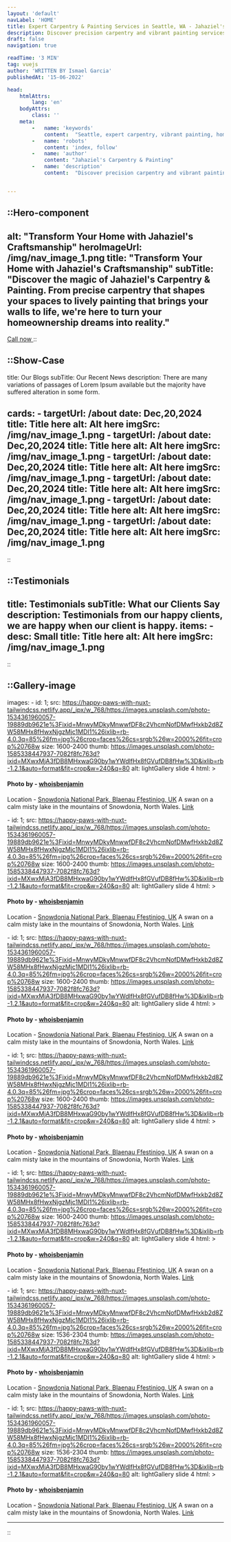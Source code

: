 ```yaml
---
layout: 'default'
navLabel: 'HOME'
title: Expert Carpentry & Painting Services in Seattle, WA - Jahaziel's
description: Discover precision carpentry and vibrant painting services in Seattle. Jahaziel's, your trusted partner in home enhancement.
draft: false
navigation: true

readTime: '3 MIN'
tag: vuejs
author: 'WRITTEN BY Ismael Garcia'
publishedAt: '15-06-2022'

head:
    htmlAttrs:
        lang: 'en'
    bodyAttrs:
        class: ''
    meta:
        -   name: 'keywords'
            content:  "Seattle, expert carpentry, vibrant painting, home enhancement, residential services, Jahaziel's Carpentry & Painting"
        -   name: 'robots'
            content: 'index, follow'
        -   name: 'author'
            content: "Jahaziel's Carpentry & Painting"
        -   name: 'description'
            content:  "Discover precision carpentry and vibrant painting services in Seattle. Jahaziel's, your trusted partner in home enhancement."


---
```



::Hero-component
---
alt: "Transform Your Home with Jahaziel's Craftsmanship"
heroImageUrl: /img/nav_image_1.png
title: "Transform Your Home with Jahaziel's Craftsmanship"
subTitle: "Discover the magic of Jahaziel's Carpentry & Painting. From precise carpentry  that shapes your spaces to lively painting that brings your walls to life, we're here to turn your homeownership dreams into reality."
---
<a href='tel:+1-555-555-5555'>
    <span class="inline-block mr-5 p-1.5 text-xl uppercase font-black">Call now </span>
     <Icon name="material-symbols:call-end" class="mb-1" size="24" />
</a>
::

<div class='mt-10'></div>

::Show-Case
---
title:  Our Blogs
subTitle:  Our Recent News 
description: There are many variations of passages of Lorem Ipsum available but the majority have suffered alteration in some form. 

cards:
    -
        targetUrl: /about
        date: Dec,20,2024
        title: Title here
        alt: Alt here
        imgSrc: /img/nav_image_1.png
    -
        targetUrl: /about
        date: Dec,20,2024
        title: Title here
        alt: Alt here
        imgSrc: /img/nav_image_1.png
    -
        targetUrl: /about
        date: Dec,20,2024
        title: Title here
        alt: Alt here
        imgSrc: /img/nav_image_1.png
    -
        targetUrl: /about
        date: Dec,20,2024
        title: Title here
        alt: Alt here
        imgSrc: /img/nav_image_1.png
    -
        targetUrl: /about
        date: Dec,20,2024
        title: Title here
        alt: Alt here
        imgSrc: /img/nav_image_1.png
    -
        targetUrl: /about
        date: Dec,20,2024
        title: Title here
        alt: Alt here
        imgSrc: /img/nav_image_1.png
---
::

::Testimonials
---
title:  Testimonials
subTitle:  What our Clients Say  
description: Testimonials from our happy clients, we are happy when our client is happy.
items:
    -
        desc: Small 
        title: Title here
        alt: Alt here
        imgSrc: /img/nav_image_1.png
---
::



::Gallery-image
---
images:
    - 
        id: 1;
        src: https://happy-paws-with-nuxt-tailwindcss.netlify.app/_ipx/w_768/https://images.unsplash.com/photo-1534361960057-19889db9621e%3Fixid=MnwyMDkyMnwwfDF8c2VhcmNofDMwfHxkb2d8ZW58MHx8fHwxNjgzMjc1MDI1%26ixlib=rb-4.0.3q=85%26fm=jpg%26crop=faces%26cs=srgb%26w=2000%26fit=crop%20768w
        size: 1600-2400
        thumb: https://images.unsplash.com/photo-1585338447937-7082f8fc763d?ixid=MXwxMjA3fDB8MHxwaG90by1wYWdlfHx8fGVufDB8fHw%3D&ixlib=rb-1.2.1&auto=format&fit=crop&w=240&q=80
        alt: lightGallery slide  4
        html: > 
                <h4>Photo by - <a href='https://unsplash.com/@whoisbenjamin' >whoisbenjamin</a></h4>
                <p>Location - <a href='https://unsplash.com/s/photos/ciuca%C8%99-peak%2C-romania'>Snowdonia National Park, Blaenau Ffestiniog, UK</a> 
                A swan on a calm misty lake in the mountains of Snowdonia, North Wales. <a href='https://unsplash.com/photos/9V6EkAoTWJM'>Link</a> </p>
    - 
        id: 1;
        src: https://happy-paws-with-nuxt-tailwindcss.netlify.app/_ipx/w_768/https://images.unsplash.com/photo-1534361960057-19889db9621e%3Fixid=MnwyMDkyMnwwfDF8c2VhcmNofDMwfHxkb2d8ZW58MHx8fHwxNjgzMjc1MDI1%26ixlib=rb-4.0.3q=85%26fm=jpg%26crop=faces%26cs=srgb%26w=2000%26fit=crop%20768w
        size: 1600-2400
        thumb: https://images.unsplash.com/photo-1585338447937-7082f8fc763d?ixid=MXwxMjA3fDB8MHxwaG90by1wYWdlfHx8fGVufDB8fHw%3D&ixlib=rb-1.2.1&auto=format&fit=crop&w=240&q=80
        alt: lightGallery slide  4
        html: > 
                <h4>Photo by - <a href='https://unsplash.com/@whoisbenjamin' >whoisbenjamin</a></h4>
                <p>Location - <a href='https://unsplash.com/s/photos/ciuca%C8%99-peak%2C-romania'>Snowdonia National Park, Blaenau Ffestiniog, UK</a> 
                A swan on a calm misty lake in the mountains of Snowdonia, North Wales. <a href='https://unsplash.com/photos/9V6EkAoTWJM'>Link</a> </p>
    - 
        id: 1;
        src: https://happy-paws-with-nuxt-tailwindcss.netlify.app/_ipx/w_768/https://images.unsplash.com/photo-1534361960057-19889db9621e%3Fixid=MnwyMDkyMnwwfDF8c2VhcmNofDMwfHxkb2d8ZW58MHx8fHwxNjgzMjc1MDI1%26ixlib=rb-4.0.3q=85%26fm=jpg%26crop=faces%26cs=srgb%26w=2000%26fit=crop%20768w
        size: 1600-2400
        thumb: https://images.unsplash.com/photo-1585338447937-7082f8fc763d?ixid=MXwxMjA3fDB8MHxwaG90by1wYWdlfHx8fGVufDB8fHw%3D&ixlib=rb-1.2.1&auto=format&fit=crop&w=240&q=80
        alt: lightGallery slide  4
        html: > 
                <h4>Photo by - <a href='https://unsplash.com/@whoisbenjamin' >whoisbenjamin</a></h4>
                <p>Location - <a href='https://unsplash.com/s/photos/ciuca%C8%99-peak%2C-romania'>Snowdonia National Park, Blaenau Ffestiniog, UK</a> 
                A swan on a calm misty lake in the mountains of Snowdonia, North Wales. <a href='https://unsplash.com/photos/9V6EkAoTWJM'>Link</a> </p>
    - 
        id: 1;
        src: https://happy-paws-with-nuxt-tailwindcss.netlify.app/_ipx/w_768/https://images.unsplash.com/photo-1534361960057-19889db9621e%3Fixid=MnwyMDkyMnwwfDF8c2VhcmNofDMwfHxkb2d8ZW58MHx8fHwxNjgzMjc1MDI1%26ixlib=rb-4.0.3q=85%26fm=jpg%26crop=faces%26cs=srgb%26w=2000%26fit=crop%20768w
        size: 1600-2400
        thumb: https://images.unsplash.com/photo-1585338447937-7082f8fc763d?ixid=MXwxMjA3fDB8MHxwaG90by1wYWdlfHx8fGVufDB8fHw%3D&ixlib=rb-1.2.1&auto=format&fit=crop&w=240&q=80
        alt: lightGallery slide  4
        html: > 
                <h4>Photo by - <a href='https://unsplash.com/@whoisbenjamin' >whoisbenjamin</a></h4>
                <p>Location - <a href='https://unsplash.com/s/photos/ciuca%C8%99-peak%2C-romania'>Snowdonia National Park, Blaenau Ffestiniog, UK</a> 
                A swan on a calm misty lake in the mountains of Snowdonia, North Wales. <a href='https://unsplash.com/photos/9V6EkAoTWJM'>Link</a> </p>
    - 
        id: 1;
        src: https://happy-paws-with-nuxt-tailwindcss.netlify.app/_ipx/w_768/https://images.unsplash.com/photo-1534361960057-19889db9621e%3Fixid=MnwyMDkyMnwwfDF8c2VhcmNofDMwfHxkb2d8ZW58MHx8fHwxNjgzMjc1MDI1%26ixlib=rb-4.0.3q=85%26fm=jpg%26crop=faces%26cs=srgb%26w=2000%26fit=crop%20768w
        size: 1600-2400
        thumb: https://images.unsplash.com/photo-1585338447937-7082f8fc763d?ixid=MXwxMjA3fDB8MHxwaG90by1wYWdlfHx8fGVufDB8fHw%3D&ixlib=rb-1.2.1&auto=format&fit=crop&w=240&q=80
        alt: lightGallery slide  4
        html: > 
                <h4>Photo by - <a href='https://unsplash.com/@whoisbenjamin' >whoisbenjamin</a></h4>
                <p>Location - <a href='https://unsplash.com/s/photos/ciuca%C8%99-peak%2C-romania'>Snowdonia National Park, Blaenau Ffestiniog, UK</a> 
                A swan on a calm misty lake in the mountains of Snowdonia, North Wales. <a href='https://unsplash.com/photos/9V6EkAoTWJM'>Link</a> </p>
    - 
        id: 1;
        src: https://happy-paws-with-nuxt-tailwindcss.netlify.app/_ipx/w_768/https://images.unsplash.com/photo-1534361960057-19889db9621e%3Fixid=MnwyMDkyMnwwfDF8c2VhcmNofDMwfHxkb2d8ZW58MHx8fHwxNjgzMjc1MDI1%26ixlib=rb-4.0.3q=85%26fm=jpg%26crop=faces%26cs=srgb%26w=2000%26fit=crop%20768w
        size: 1536-2304
        thumb: https://images.unsplash.com/photo-1585338447937-7082f8fc763d?ixid=MXwxMjA3fDB8MHxwaG90by1wYWdlfHx8fGVufDB8fHw%3D&ixlib=rb-1.2.1&auto=format&fit=crop&w=240&q=80
        alt: lightGallery slide  4
        html: > 
                <h4>Photo by - <a href='https://unsplash.com/@whoisbenjamin' >whoisbenjamin</a></h4>
                <p>Location - <a href='https://unsplash.com/s/photos/ciuca%C8%99-peak%2C-romania'>Snowdonia National Park, Blaenau Ffestiniog, UK</a> 
                A swan on a calm misty lake in the mountains of Snowdonia, North Wales. <a href='https://unsplash.com/photos/9V6EkAoTWJM'>Link</a> </p>
    - 
        id: 1;
        src: https://happy-paws-with-nuxt-tailwindcss.netlify.app/_ipx/w_768/https://images.unsplash.com/photo-1534361960057-19889db9621e%3Fixid=MnwyMDkyMnwwfDF8c2VhcmNofDMwfHxkb2d8ZW58MHx8fHwxNjgzMjc1MDI1%26ixlib=rb-4.0.3q=85%26fm=jpg%26crop=faces%26cs=srgb%26w=2000%26fit=crop%20768w
        size: 1536-2304
        thumb: https://images.unsplash.com/photo-1585338447937-7082f8fc763d?ixid=MXwxMjA3fDB8MHxwaG90by1wYWdlfHx8fGVufDB8fHw%3D&ixlib=rb-1.2.1&auto=format&fit=crop&w=240&q=80
        alt: lightGallery slide  4
        html: > 
                <h4>Photo by - <a href='https://unsplash.com/@whoisbenjamin' >whoisbenjamin</a></h4>
                <p>Location - <a href='https://unsplash.com/s/photos/ciuca%C8%99-peak%2C-romania'>Snowdonia National Park, Blaenau Ffestiniog, UK</a> 
                A swan on a calm misty lake in the mountains of Snowdonia, North Wales. <a href='https://unsplash.com/photos/9V6EkAoTWJM'>Link</a> </p>
    
---
::




